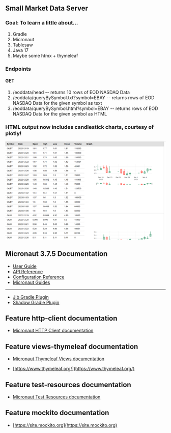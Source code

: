 ## Small Market Data Server
### Goal: To learn a little about...
1) Gradle
2) Micronaut
3) Tablesaw
4) Java 17
5) Maybe some htmx + thymeleaf

### Endpoints
#### GET
1) /eoddata/head -- returns 10 rows of EOD NASDAQ Data
2) /eoddata/queryBySymbol.txt?symbol=EBAY -- returns rows of EOD NASDAQ Data for the given symbol as text
3) /eoddata/queryBySymbol.html?symbol=EBAY -- returns rows of EOD NASDAQ Data for the given symbol as HTML

### HTML output now includes candlestick charts, courtesy of plotly!

![sample of html output](sample.png)

## Micronaut 3.7.5 Documentation

- [User Guide](https://docs.micronaut.io/3.7.5/guide/index.html)
- [API Reference](https://docs.micronaut.io/3.7.5/api/index.html)
- [Configuration Reference](https://docs.micronaut.io/3.7.5/guide/configurationreference.html)
- [Micronaut Guides](https://guides.micronaut.io/index.html)
---

- [Jib Gradle Plugin](https://plugins.gradle.org/plugin/com.google.cloud.tools.jib)
- [Shadow Gradle Plugin](https://plugins.gradle.org/plugin/com.github.johnrengelman.shadow)
## Feature http-client documentation

- [Micronaut HTTP Client documentation](https://docs.micronaut.io/latest/guide/index.html#httpClient)


## Feature views-thymeleaf documentation

- [Micronaut Thymeleaf Views documentation](https://micronaut-projects.github.io/micronaut-views/latest/guide/index.html#thymeleaf)

- [https://www.thymeleaf.org/](https://www.thymeleaf.org/)


## Feature test-resources documentation

- [Micronaut Test Resources documentation](https://micronaut-projects.github.io/micronaut-test-resources/latest/guide/)


## Feature mockito documentation

- [https://site.mockito.org](https://site.mockito.org)


